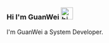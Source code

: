 ### Hi I'm GuanWei <img src="https://user-images.githubusercontent.com/1303154/88677602-1635ba80-d120-11ea-84d8-d263ba5fc3c0.gif" width="28px" height="28px" alt="hi">


I'm GuanWei a System Developer.



<!--
### Skills

[![GuanWei's GitHub stats](https://github-readme-stats.vercel.app/api?username=guanwei514&theme=buefy)](https://github.com/guanwei514)

![Top Langs](https://github-readme-stats.vercel.app/api/top-langs/?username=guanwei514&layout=compact&theme=buefy)



**guanwei514/guanwei514** is a ✨ _special_ ✨ repository because its `README.md` (this file) appears on your GitHub profile.

Here are some ideas to get you started:

- 🔭 I’m currently working on ...
- 🌱 I’m currently learning ...
- 👯 I’m looking to collaborate on ...
- 🤔 I’m looking for help with ...
- 💬 Ask me about ...
- 📫 How to reach me: ...
- 😄 Pronouns: ...
- ⚡ Fun fact: ...
-->
